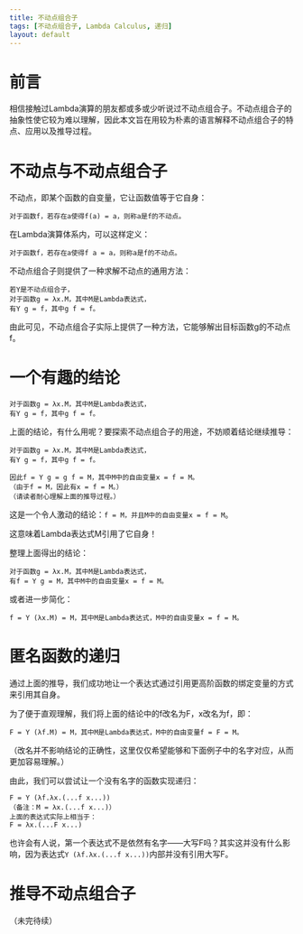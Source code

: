 ```yaml
---
title: 不动点组合子
tags: [不动点组合子, Lambda Calculus, 递归]
layout: default
---
```


# 前言

相信接触过Lambda演算的朋友都或多或少听说过不动点组合子。不动点组合子的抽象性使它较为难以理解，因此本文旨在用较为朴素的语言解释不动点组合子的特点、应用以及推导过程。

# 不动点与不动点组合子

不动点，即某个函数的自变量，它让函数值等于它自身：

```
对于函数f，若存在a使得f(a) = a，则称a是f的不动点。
```

在Lambda演算体系内，可以这样定义：

```
对于函数f，若存在a使得f a = a，则称a是f的不动点。
```

不动点组合子则提供了一种求解不动点的通用方法：

```
若Y是不动点组合子，
对于函数g = λx.M，其中M是Lambda表达式，
有Y g = f，其中g f = f。
```

由此可见，不动点组合子实际上提供了一种方法，它能够解出目标函数g的不动点f。

# 一个有趣的结论

```
对于函数g = λx.M，其中M是Lambda表达式，
有Y g = f，其中g f = f。
```

上面的结论，有什么用呢？要探索不动点组合子的用途，不妨顺着结论继续推导：

```
对于函数g = λx.M，其中M是Lambda表达式，
有Y g = f，其中g f = f。

因此f = Y g = g f = M，其中M中的自由变量x = f = M。
（由于f = M，因此有x = f = M。）
（请读者耐心理解上面的推导过程。）
```

这是一个令人激动的结论：`f = M，并且M中的自由变量x = f = M`。

这意味着Lambda表达式M引用了它自身！

整理上面得出的结论：

```
对于函数g = λx.M，其中M是Lambda表达式，
有f = Y g = M，其中M中的自由变量x = f = M。
```

或者进一步简化：

```
f = Y (λx.M) = M，其中M是Lambda表达式，M中的自由变量x = f = M。
```

# 匿名函数的递归

通过上面的推导，我们成功地让一个表达式通过引用更高阶函数的绑定变量的方式来引用其自身。

为了便于直观理解，我们将上面的结论中的f改名为F，x改名为f，即：

```
F = Y (λf.M) = M，其中M是Lambda表达式，M中的自由变量f = F = M。
```

（改名并不影响结论的正确性，这里仅仅希望能够和下面例子中的名字对应，从而更加容易理解。）

由此，我们可以尝试让一个没有名字的函数实现递归：

```
F = Y (λf.λx.(...f x...))
（备注：M = λx.(...f x...)）
上面的表达式实际上相当于：
F = λx.(...F x...)
```

也许会有人说，第一个表达式不是依然有名字——大写F吗？其实这并没有什么影响，因为表达式`Y (λf.λx.(...f x...))`内部并没有引用大写F。

# 推导不动点组合子

（未完待续）